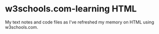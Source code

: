 # w3schools.com-learning HTML
My text notes and code files as I've refreshed my memory on HTML using w3schools.com.

